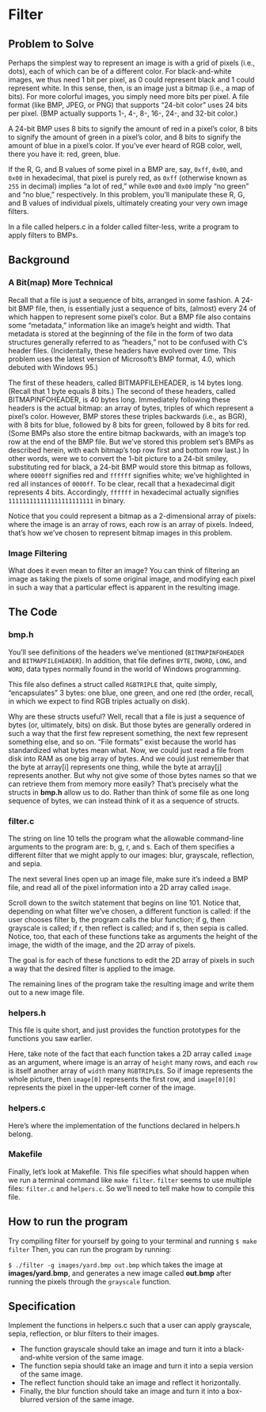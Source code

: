 # Filter
## Problem to Solve
Perhaps the simplest way to represent an image is with a grid of pixels (i.e., dots), each of which can be of a different color. For black-and-white images, we thus need 1 bit per pixel, as 0 could represent black and 1 could represent white.
In this sense, then, is an image just a bitmap (i.e., a map of bits). For more colorful images, you simply need more bits per pixel. A file format (like BMP, JPEG, or PNG) that supports “24-bit color” uses 24 bits per pixel. (BMP actually supports 1-, 4-, 8-, 16-, 24-, and 32-bit color.)

A 24-bit BMP uses 8 bits to signify the amount of red in a pixel’s color, 8 bits to signify the amount of green in a pixel’s color, and 8 bits to signify the amount of blue in a pixel’s color. If you’ve ever heard of RGB color, well, there you have it: red, green, blue.

If the R, G, and B values of some pixel in a BMP are, say, ```0xff```, ```0x00```, and ```0x00``` in hexadecimal, that pixel is purely red, as ```0xff``` (otherwise known as ```255``` in decimal) implies “a lot of red,” while ```0x00``` and ```0x00``` imply “no green” and “no blue,” respectively. In this problem, you’ll manipulate these R, G, and B values of individual pixels, ultimately creating your very own image filters.

In a file called helpers.c in a folder called filter-less, write a program to apply filters to BMPs.

## Background
### A Bit(map) More Technical
Recall that a file is just a sequence of bits, arranged in some fashion. A 24-bit BMP file, then, is essentially just a sequence of bits, (almost) every 24 of which happen to represent some pixel’s color. But a BMP file also contains some “metadata,” information like an image’s height and width. That metadata is stored at the beginning of the file in the form of two data structures generally referred to as “headers,” not to be confused with C’s header files. (Incidentally, these headers have evolved over time. This problem uses the latest version of Microsoft’s BMP format, 4.0, which debuted with Windows 95.)

The first of these headers, called BITMAPFILEHEADER, is 14 bytes long. (Recall that 1 byte equals 8 bits.) The second of these headers, called BITMAPINFOHEADER, is 40 bytes long. Immediately following these headers is the actual bitmap: an array of bytes, triples of which represent a pixel’s color. However, BMP stores these triples backwards (i.e., as BGR), with 8 bits for blue, followed by 8 bits for green, followed by 8 bits for red. (Some BMPs also store the entire bitmap backwards, with an image’s top row at the end of the BMP file. But we’ve stored this problem set’s BMPs as described herein, with each bitmap’s top row first and bottom row last.) In other words, were we to convert the 1-bit picture to a 24-bit smiley, substituting red for black, a 24-bit BMP would store this bitmap as follows, where ```0000ff``` signifies red and ```ffffff``` signifies white; we’ve highlighted in red all instances of ```0000ff```.
To be clear, recall that a hexadecimal digit represents 4 bits. Accordingly, ```ffffff``` in hexadecimal actually signifies ```111111111111111111111111``` in binary.

Notice that you could represent a bitmap as a 2-dimensional array of pixels: where the image is an array of rows, each row is an array of pixels. Indeed, that’s how we’ve chosen to represent bitmap images in this problem.

### Image Filtering
What does it even mean to filter an image? You can think of filtering an image as taking the pixels of some original image, and modifying each pixel in such a way that a particular effect is apparent in the resulting image.

## The Code
### bmp.h

You’ll see definitions of the headers we’ve mentioned (```BITMAPINFOHEADER``` and ```BITMAPFILEHEADER```). In addition, that file defines ```BYTE```, ```DWORD```, ```LONG```, and ```WORD```, data types normally found in the world of Windows programming. 

This file also defines a struct called ```RGBTRIPLE``` that, quite simply, “encapsulates” 3 bytes: one blue, one green, and one red (the order, recall, in which we expect to find RGB triples actually on disk).

Why are these structs useful? Well, recall that a file is just a sequence of bytes (or, ultimately, bits) on disk. But those bytes are generally ordered in such a way that the first few represent something, the next few represent something else, and so on. “File formats” exist because the world has standardized what bytes mean what. Now, we could just read a file from disk into RAM as one big array of bytes. And we could just remember that the byte at array[i] represents one thing, while the byte at array[j] represents another. But why not give some of those bytes names so that we can retrieve them from memory more easily? That’s precisely what the structs in **bmp.h** allow us to do. Rather than think of some file as one long sequence of bytes, we can instead think of it as a sequence of structs.

### filter.c

The string on line 10 tells the program what the allowable command-line arguments to the program are: b, g, r, and s. Each of them specifies a different filter that we might apply to our images: blur, grayscale, reflection, and sepia.

The next several lines open up an image file, make sure it’s indeed a BMP file, and read all of the pixel information into a 2D array called ```image```.

Scroll down to the switch statement that begins on line 101. Notice that, depending on what filter we’ve chosen, a different function is called: if the user chooses filter b, the program calls the blur function; if g, then grayscale is called; if r, then reflect is called; and if s, then sepia is called. Notice, too, that each of these functions take as arguments the height of the image, the width of the image, and the 2D array of pixels.

The goal is for each of these functions to edit the 2D array of pixels in such a way that the desired filter is applied to the image.

The remaining lines of the program take the resulting image and write them out to a new image file.

### helpers.h

This file is quite short, and just provides the function prototypes for the functions you saw earlier.

Here, take note of the fact that each function takes a 2D array called ```image``` as an argument, where image is an array of ```height``` many rows, and each ```row``` is itself another array of ```width``` many ```RGBTRIPLE```s. So if image represents the whole picture, then ```image[0]``` represents the first row, and ```image[0][0]``` represents the pixel in the upper-left corner of the image.

### helpers.c

Here’s where the implementation of the functions declared in helpers.h belong. 

### Makefile
Finally, let’s look at Makefile. This file specifies what should happen when we run a terminal command like ```make filter```. ```filter``` seems to use multiple files: ```filter.c``` and ```helpers.c```. So we’ll need to tell make how to compile this file.

## How to run the program
Try compiling filter for yourself by going to your terminal and running
```$ make filter```
Then, you can run the program by running:

```$ ./filter -g images/yard.bmp out.bmp```
which takes the image at **images/yard.bmp**, and generates a new image called **out.bmp** after running the pixels through the ```grayscale``` function. 

## Specification
Implement the functions in helpers.c such that a user can apply grayscale, sepia, reflection, or blur filters to their images.

- The function grayscale should take an image and turn it into a black-and-white version of the same image.
- The function sepia should take an image and turn it into a sepia version of the same image.
- The reflect function should take an image and reflect it horizontally.
- Finally, the blur function should take an image and turn it into a box-blurred version of the same image.
